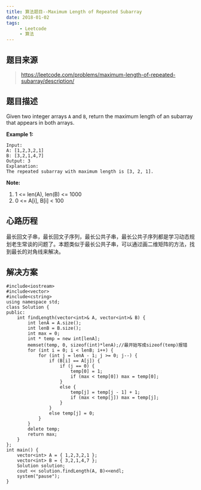 ```yaml
---
title: 算法题目--Maximum Length of Repeated Subarray
date: 2018-01-02
tags: 
     - Leetcode
     - 算法
---
```


## 题目来源

> https://leetcode.com/problems/maximum-length-of-repeated-subarray/description/

## 题目描述

Given two integer arrays `A` and `B`, return the maximum length of an subarray that appears in both arrays.

**Example 1:**

```
Input:
A: [1,2,3,2,1]
B: [3,2,1,4,7]
Output: 3
Explanation: 
The repeated subarray with maximum length is [3, 2, 1].

```

<!--more-->

**Note:**

1. 1 <= len(A), len(B) <= 1000
2. 0 <= A[i], B[i] < 100

## 心路历程

最长回文子串，最长回文子序列，最长公共子串，最长公共子序列都是学习动态规划老生常谈的问题了。本题类似于最长公共子串，可以通过画二维矩阵的方法，找到最长的对角线来解决。

## 解决方案

```
#include<iostream>
#include<vector>
#include<cstring>
using namespace std;
class Solution {
public:
	int findLength(vector<int>& A, vector<int>& B) {
		int lenA = A.size();
		int lenB = B.size();
		int max = 0;
		int * temp = new int[lenA];
		memset(temp, 0, sizeof(int)*lenA);//最开始写成sizeof(temp)报错
		for (int i = 0; i < lenB; i++) {
			for (int j = lenA - 1; j >= 0; j--) {
				if (B[i] == A[j]) {
					if (j == 0) {
						temp[0] = 1;
						if (max < temp[0]) max = temp[0];
					}
					else {
						temp[j] = temp[j - 1] + 1;
						if (max < temp[j]) max = temp[j];
					}
				}
				else temp[j] = 0;
			}
		}
		delete temp;
		return max;
	}
};
int main() {
	vector<int> A = { 1,2,3,2,1 };
	vector<int> B = { 3,2,1,4,7 };
	Solution solution;
	cout << solution.findLength(A, B)<<endl;
	system("pause");
}
```